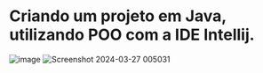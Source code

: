 # Criando um projeto em Java, utilizando POO com a IDE Intellij.
![image](https://github.com/Cleidsan/desafio-oka/assets/128002022/93a64355-7c93-4561-aea9-a8b2657ac032)
![Screenshot 2024-03-27 005031](https://github.com/Cleidsan/desafio-oka/assets/128002022/86ed127a-2e45-45d9-8d0a-5fcd046be336)
